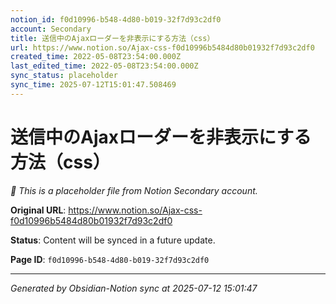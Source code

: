```yaml
---
notion_id: f0d10996-b548-4d80-b019-32f7d93c2df0
account: Secondary
title: 送信中のAjaxローダーを非表示にする方法（css）
url: https://www.notion.so/Ajax-css-f0d10996b5484d80b01932f7d93c2df0
created_time: 2022-05-08T23:54:00.000Z
last_edited_time: 2022-05-08T23:54:00.000Z
sync_status: placeholder
sync_time: 2025-07-12T15:01:47.508469
---
```


# 送信中のAjaxローダーを非表示にする方法（css）

*🔄 This is a placeholder file from Notion Secondary account.*

**Original URL**: https://www.notion.so/Ajax-css-f0d10996b5484d80b01932f7d93c2df0

**Status**: Content will be synced in a future update.

**Page ID**: `f0d10996-b548-4d80-b019-32f7d93c2df0`

---

*Generated by Obsidian-Notion sync at 2025-07-12 15:01:47*

